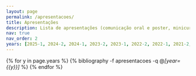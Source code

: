 ```yaml
---
layout: page
permalink: /apresentacoes/
title: Apresentações
description: Lista de apresentações (comunicação oral e poster, minicursos, oficinas e palestras) do professor Mario Lemes.
nav: true
nav_order: 2
years: [2025-1, 2024-2, 2024-1, 2023-2, 2023-1, 2022-2, 2022-1, 2021-2, 2021-1, 2020-2, 2020-1,2019-2, 2019-1, 2018-2, 2018-1, 2017-2, 2017-1, 2016-2, 2016-1, 2015-2, 2015-1, 2014-2, 2014-1, 2013-2]
---
```


<div class="publications">

{% for y in page.years  %}
  {% bibliography -f apresentacoes -q @*[year={{y}}]* %}
{% endfor %}

</div>
